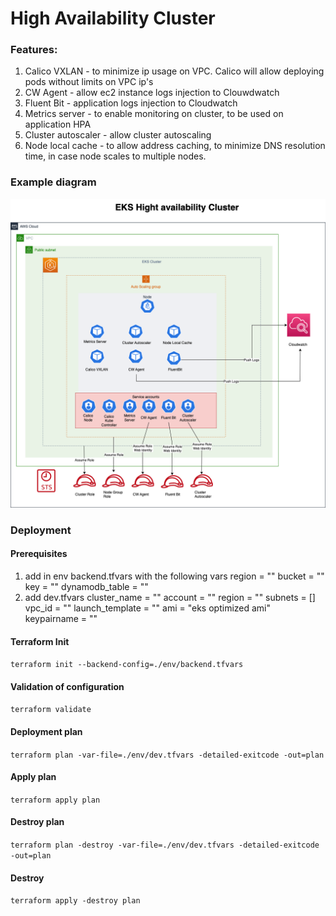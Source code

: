 # High Availability Cluster

### Features:
1. Calico VXLAN - to minimize ip usage on VPC. Calico will allow deploying pods without limits on VPC ip's
2. CW Agent - allow ec2 instance logs injection to Clouwdwatch
3. Fluent Bit - application logs injection to Cloudwatch
4. Metrics server - to enable monitoring on cluster, to be used on application HPA
5. Cluster autoscaler - allow cluster autoscaling
6. Node local cache - to allow address caching, to minimize DNS resolution time, in case node scales to multiple nodes.


### Example diagram

![image](./img/eks.png)


### Deployment

#### Prerequisites
1. add in env backend.tfvars with the following vars
region = ""
bucket = ""
key = ""
dynamodb_table = ""
2. add dev.tfvars
cluster_name = ""
account = ""
region = ""
subnets = []
vpc_id = ""
launch_template = ""
ami = "eks optimized ami"
keypairname = ""


#### Terraform Init
```terraform init --backend-config=./env/backend.tfvars```

#### Validation of configuration

```terraform validate```

#### Deployment plan

```terraform plan -var-file=./env/dev.tfvars -detailed-exitcode -out=plan```

#### Apply plan
```terraform apply plan```

#### Destroy plan

```terraform plan -destroy -var-file=./env/dev.tfvars -detailed-exitcode -out=plan```

#### Destroy

```terraform apply -destroy plan```
